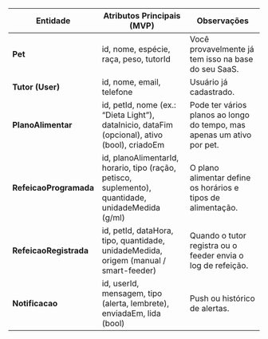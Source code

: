 | Entidade               | Atributos Principais (MVP)                                                                         | Observações                                                            |
| ---------------------- | -------------------------------------------------------------------------------------------------- | ---------------------------------------------------------------------- |
| **Pet**                | id, nome, espécie, raça, peso, tutorId                                                             | Você provavelmente já tem isso na base do seu SaaS.                    |
| **Tutor (User)**       | id, nome, email, telefone                                                                          | Usuário já cadastrado.                                                 |
| **PlanoAlimentar**     | id, petId, nome (ex.: “Dieta Light”), dataInicio, dataFim (opcional), ativo (bool), criadoEm       | Pode ter vários planos ao longo do tempo, mas apenas um ativo por pet. |
| **RefeicaoProgramada** | id, planoAlimentarId, horario, tipo (ração, petisco, suplemento), quantidade, unidadeMedida (g/ml) | O plano alimentar define os horários e tipos de alimentação.           |
| **RefeicaoRegistrada** | id, petId, dataHora, tipo, quantidade, unidadeMedida, origem (manual / smart-feeder)               | Quando o tutor registra ou o feeder envia o log de refeição.           |
| **Notificacao**        | id, userId, mensagem, tipo (alerta, lembrete), enviadaEm, lida (bool)                              | Push ou histórico de alertas.                                          |

